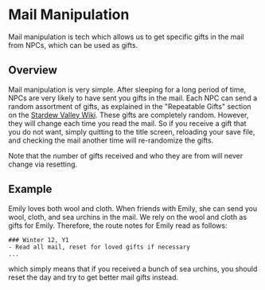 # Mail Manipulation

Mail manipulation is tech which allows us to get specific gifts in the mail from NPCs, which can be used as gifts.

## Overview

Mail manipulation is very simple. After sleeping for a long period of time, NPCs are very likely to have sent you gifts in the mail. Each NPC can send a random assortment of gifts, as explained in the "Repeatable Gifts" section on the [Stardew Valley Wiki](https://stardewvalleywiki.com/Letters).
These gifts are completely random. However, they will change each time you read the mail. So if you receive a gift that you do not want, simply quitting to the title screen, reloading your save file, and checking the mail another time will re-randomize the gifts.

Note that the number of gifts received and who they are from will never change via resetting.

## Example

Emily loves both wool and cloth. When friends with Emily, she can send you wool, cloth, and sea urchins in the mail. We rely on the wool and cloth as gifts for Emily. Therefore, the route notes for Emily read as follows:

```
### Winter 12, Y1
- Read all mail, reset for loved gifts if necessary
...
```

which simply means that if you received a bunch of sea urchins, you should reset the day and try to get better mail gifts instead.
